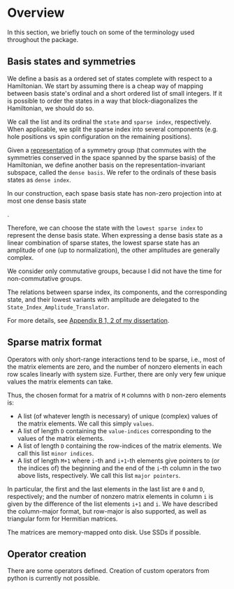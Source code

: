 
# Overview
In this section, we briefly touch on some of the terminology used throughout the package.


## Basis states and symmetries
We define a basis as a ordered set of states complete with respect to a Hamiltonian.
We start by assuming there is a cheap way of mapping between basis state's ordinal and 
a short ordered list of small integers. If it is possible to order the states in
a way that block-diagonalizes the Hamiltonian, we should do so.

We call the list and its ordinal the `state` and `sparse index`, respectively.
When applicable, we split the sparse index into several components (e.g. hole positions vs spin configuration on the remaining positions).

Given a [representation](https://en.wikipedia.org/wiki/Group_representation) of a symmetry group 
(that commutes with the symmetries conserved in the space spanned by the sparse basis) of the Hamiltonian, 
we define another basis on the representation-invariant subspace, called the `dense basis`.
We refer to the ordinals of these basis states as `dense index`.

In our construction, each spase basis state has non-zero projection into at most one dense basis state
<!-- (Would this s till be the case with a non-commutative group?) -->.
Therefore, we can choose the state with the `lowest sparse index` to represent the dense basis state.
When expressing a dense basis state as a linear combination of sparse states, 
the lowest sparse state has an amplitude of one (up to normalization), the other amplitudes are generally complex.

We consider only commutative groups, because I did not have the time for non-commutative groups.

The relations between sparse index, its components, and the corresponding state, and their lowest variants with amplitude are delegated to the `State_Index_Amplitude_Translator`.

For more details, see [Appendix B 1, 2 of my dissertation](https://is.muni.cz/th/zy2au/Adamus_thesis.pdf).


## Sparse matrix format
Operators with only short-range interactions tend to be sparse, i.e., most of
the matrix elements are zero, and the number of nonzero elements in each row scales
linearly with system size. Further, there are only very few unique values the matrix elements can take.

Thus, the chosen format for a matrix of `M` columns with `D` non-zero elements is:
- A list (of whatever length is necessary) of unique (complex) values of the matrix
elements. We call this simply `values`.
- A list of length `D` containing the `value-indices` corresponding to the values of
the matrix elements.
- A list of length `D` containing the row-indices of the matrix elements. We call this list `minor indices`.
- A list of length `M+1` where `i`-th and `i+1`-th elements give pointers to
(or the indices of) the beginning and the end of the `i`-th column in the two above
lists, respectively. We call this list `major pointers`.

In particular, the first and the last elements in the last list are `0` and `D`, respectively;
and the number of nonzero matrix elements in column `i` is given by the difference
of the list elements `i+1` and `i`.
We have described the column-major format, but row-major is also supported, 
as well as triangular form for Hermitian matrices.

The matrices are memory-mapped onto disk. Use SSDs if possible.


## Operator creation
There are some operators defined. Creation of custom operators from python is currently not possible.
